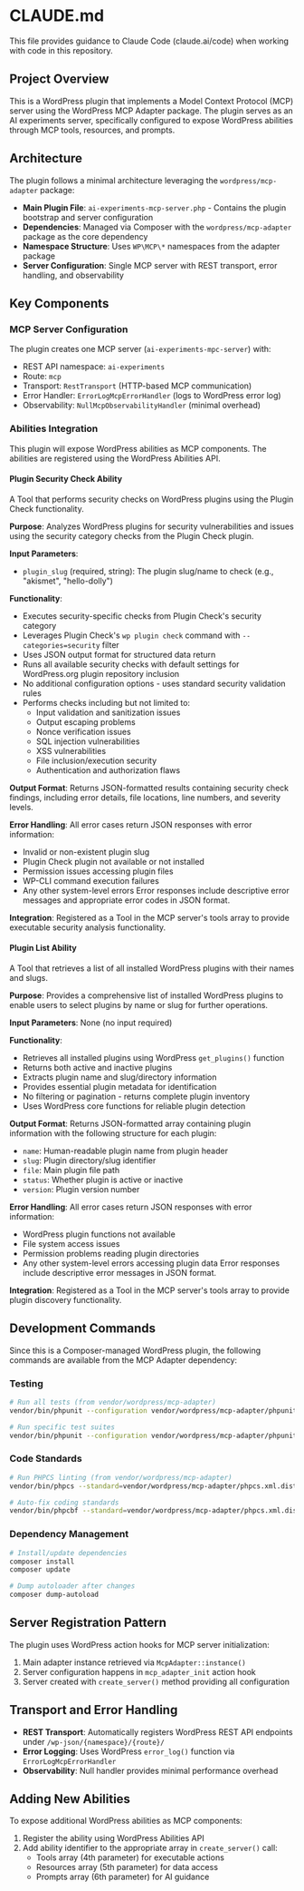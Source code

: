 # CLAUDE.md

This file provides guidance to Claude Code (claude.ai/code) when working with code in this repository.

## Project Overview

This is a WordPress plugin that implements a Model Context Protocol (MCP) server using the WordPress MCP Adapter package. The plugin serves as an AI experiments server, specifically configured to expose WordPress abilities through MCP tools, resources, and prompts.

## Architecture

The plugin follows a minimal architecture leveraging the `wordpress/mcp-adapter` package:

- **Main Plugin File**: `ai-experiments-mcp-server.php` - Contains the plugin bootstrap and server configuration
- **Dependencies**: Managed via Composer with the `wordpress/mcp-adapter` package as the core dependency
- **Namespace Structure**: Uses `WP\MCP\*` namespaces from the adapter package
- **Server Configuration**: Single MCP server with REST transport, error handling, and observability

## Key Components

### MCP Server Configuration
The plugin creates one MCP server (`ai-experiments-mpc-server`) with:
- REST API namespace: `ai-experiments`  
- Route: `mcp`
- Transport: `RestTransport` (HTTP-based MCP communication)
- Error Handler: `ErrorLogMcpErrorHandler` (logs to WordPress error log)
- Observability: `NullMcpObservabilityHandler` (minimal overhead)

### Abilities Integration
This plugin will expose WordPress abilities as MCP components. The abilities are registered using the WordPress Abilities API.

#### Plugin Security Check Ability
A Tool that performs security checks on WordPress plugins using the Plugin Check functionality.

**Purpose**: Analyzes WordPress plugins for security vulnerabilities and issues using the security category checks from the Plugin Check plugin.

**Input Parameters**:
- `plugin_slug` (required, string): The plugin slug/name to check (e.g., "akismet", "hello-dolly")

**Functionality**:
- Executes security-specific checks from Plugin Check's security category
- Leverages Plugin Check's `wp plugin check` command with `--categories=security` filter
- Uses JSON output format for structured data return
- Runs all available security checks with default settings for WordPress.org plugin repository inclusion
- No additional configuration options - uses standard security validation rules
- Performs checks including but not limited to:
  - Input validation and sanitization issues
  - Output escaping problems
  - Nonce verification issues
  - SQL injection vulnerabilities
  - XSS vulnerabilities
  - File inclusion/execution security
  - Authentication and authorization flaws

**Output Format**: Returns JSON-formatted results containing security check findings, including error details, file locations, line numbers, and severity levels.

**Error Handling**: All error cases return JSON responses with error information:
- Invalid or non-existent plugin slug
- Plugin Check plugin not available or not installed
- Permission issues accessing plugin files
- WP-CLI command execution failures
- Any other system-level errors
Error responses include descriptive error messages and appropriate error codes in JSON format.

**Integration**: Registered as a Tool in the MCP server's tools array to provide executable security analysis functionality. 

#### Plugin List Ability
A Tool that retrieves a list of all installed WordPress plugins with their names and slugs.

**Purpose**: Provides a comprehensive list of installed WordPress plugins to enable users to select plugins by name or slug for further operations.

**Input Parameters**: None (no input required)

**Functionality**:
- Retrieves all installed plugins using WordPress `get_plugins()` function
- Returns both active and inactive plugins
- Extracts plugin name and slug/directory information
- Provides essential plugin metadata for identification
- No filtering or pagination - returns complete plugin inventory
- Uses WordPress core functions for reliable plugin detection

**Output Format**: Returns JSON-formatted array containing plugin information with the following structure for each plugin:
- `name`: Human-readable plugin name from plugin header
- `slug`: Plugin directory/slug identifier  
- `file`: Main plugin file path
- `status`: Whether plugin is active or inactive
- `version`: Plugin version number

**Error Handling**: All error cases return JSON responses with error information:
- WordPress plugin functions not available
- File system access issues
- Permission problems reading plugin directories
- Any other system-level errors accessing plugin data
Error responses include descriptive error messages in JSON format.

**Integration**: Registered as a Tool in the MCP server's tools array to provide plugin discovery functionality.

## Development Commands

Since this is a Composer-managed WordPress plugin, the following commands are available from the MCP Adapter dependency:

### Testing
```bash
# Run all tests (from vendor/wordpress/mcp-adapter)
vendor/bin/phpunit --configuration vendor/wordpress/mcp-adapter/phpunit.xml.dist

# Run specific test suites
vendor/bin/phpunit --configuration vendor/wordpress/mcp-adapter/phpunit.xml.dist --testsuite mcp-adapter
```

### Code Standards
```bash
# Run PHPCS linting (from vendor/wordpress/mcp-adapter)
vendor/bin/phpcs --standard=vendor/wordpress/mcp-adapter/phpcs.xml.dist src/

# Auto-fix coding standards
vendor/bin/phpcbf --standard=vendor/wordpress/mcp-adapter/phpcs.xml.dist src/
```

### Dependency Management
```bash
# Install/update dependencies
composer install
composer update

# Dump autoloader after changes
composer dump-autoload
```

## Server Registration Pattern

The plugin uses WordPress action hooks for MCP server initialization:

1. Main adapter instance retrieved via `McpAdapter::instance()`
2. Server configuration happens in `mcp_adapter_init` action hook
3. Server created with `create_server()` method providing all configuration

## Transport and Error Handling

- **REST Transport**: Automatically registers WordPress REST API endpoints under `/wp-json/{namespace}/{route}/`
- **Error Logging**: Uses WordPress `error_log()` function via `ErrorLogMcpErrorHandler`
- **Observability**: Null handler provides minimal performance overhead

## Adding New Abilities

To expose additional WordPress abilities as MCP components:

1. Register the ability using WordPress Abilities API
2. Add ability identifier to the appropriate array in `create_server()` call:
   - Tools array (4th parameter) for executable actions
   - Resources array (5th parameter) for data access
   - Prompts array (6th parameter) for AI guidance